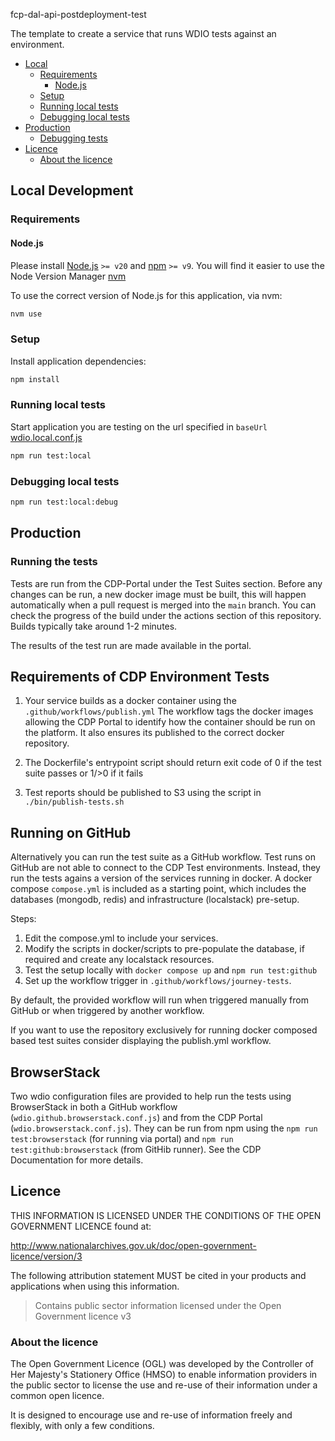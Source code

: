 fcp-dal-api-postdeployment-test

The template to create a service that runs WDIO tests against an environment.

- [Local](#local)
  - [Requirements](#requirements)
    - [Node.js](#nodejs)
  - [Setup](#setup)
  - [Running local tests](#running-local-tests)
  - [Debugging local tests](#debugging-local-tests)
- [Production](#production)
  - [Debugging tests](#debugging-tests)
- [Licence](#licence)
  - [About the licence](#about-the-licence)

## Local Development

### Requirements

#### Node.js

Please install [Node.js](http://nodejs.org/) `>= v20` and [npm](https://nodejs.org/) `>= v9`. You will find it
easier to use the Node Version Manager [nvm](https://github.com/creationix/nvm)

To use the correct version of Node.js for this application, via nvm:

```bash
nvm use
```

### Setup

Install application dependencies:

```bash
npm install
```

### Running local tests

Start application you are testing on the url specified in `baseUrl` [wdio.local.conf.js](wdio.local.conf.js)

```bash
npm run test:local
```

### Debugging local tests

```bash
npm run test:local:debug
```

## Production

### Running the tests

Tests are run from the CDP-Portal under the Test Suites section. Before any changes can be run, a new docker image must be built, this will happen automatically when a pull request is merged into the `main` branch.
You can check the progress of the build under the actions section of this repository. Builds typically take around 1-2 minutes.

The results of the test run are made available in the portal.

## Requirements of CDP Environment Tests

1. Your service builds as a docker container using the `.github/workflows/publish.yml`
   The workflow tags the docker images allowing the CDP Portal to identify how the container should be run on the platform.
   It also ensures its published to the correct docker repository.

2. The Dockerfile's entrypoint script should return exit code of 0 if the test suite passes or 1/>0 if it fails

3. Test reports should be published to S3 using the script in `./bin/publish-tests.sh`

## Running on GitHub

Alternatively you can run the test suite as a GitHub workflow.
Test runs on GitHub are not able to connect to the CDP Test environments. Instead, they run the tests agains a version of the services running in docker.
A docker compose `compose.yml` is included as a starting point, which includes the databases (mongodb, redis) and infrastructure (localstack) pre-setup.

Steps:

1. Edit the compose.yml to include your services.
2. Modify the scripts in docker/scripts to pre-populate the database, if required and create any localstack resources.
3. Test the setup locally with `docker compose up` and `npm run test:github`
4. Set up the workflow trigger in `.github/workflows/journey-tests`.

By default, the provided workflow will run when triggered manually from GitHub or when triggered by another workflow.

If you want to use the repository exclusively for running docker composed based test suites consider displaying the publish.yml workflow.

## BrowserStack

Two wdio configuration files are provided to help run the tests using BrowserStack in both a GitHub workflow (`wdio.github.browserstack.conf.js`) and from the CDP Portal (`wdio.browserstack.conf.js`).
They can be run from npm using the `npm run test:browserstack` (for running via portal) and `npm run test:github:browserstack` (from GitHib runner).
See the CDP Documentation for more details.

## Licence

THIS INFORMATION IS LICENSED UNDER THE CONDITIONS OF THE OPEN GOVERNMENT LICENCE found at:

<http://www.nationalarchives.gov.uk/doc/open-government-licence/version/3>

The following attribution statement MUST be cited in your products and applications when using this information.

> Contains public sector information licensed under the Open Government licence v3

### About the licence

The Open Government Licence (OGL) was developed by the Controller of Her Majesty's Stationery Office (HMSO) to enable
information providers in the public sector to license the use and re-use of their information under a common open
licence.

It is designed to encourage use and re-use of information freely and flexibly, with only a few conditions.
